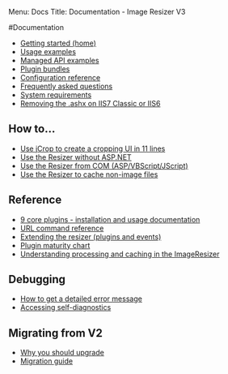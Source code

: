 Menu: Docs
Title: Documentation - Image Resizer V3

#Documentation

* [Getting started (home)](/)
* [Usage examples](/docs/examples)
* [Managed API examples](/docs/managed)
* [Plugin bundles](/plugins)
* [Configuration reference](/docs/configuration)
* [Frequently asked questions](/docs/faq)
* [System requirements](/docs/requirements)
* [Removing the .ashx on IIS7 Classic or IIS6](/docs/cleanurls)

## How to...

* [Use jCrop to create a cropping UI in 11 lines](http://nathanaeljones.com/573/combining-jcrop-and-server-side-image-resizing/)
* [Use the Resizer without ASP.NET](/docs/howto/use-without-asp-net)
* [Use the Resizer from COM (ASP/VBScript/JScript)](/docs/howto/use-with-com)
* [Use the Resizer to cache non-image files](/docs/howto/cache-non-images)

## Reference

* [9 core plugins -  installation and usage documentation](/plugins/free)
* [URL command reference](/docs/reference)
* [Extending the resizer (plugins and events)](/docs/extending)
* [Plugin maturity chart](/plugins/maturity)
* [Understanding processing and caching in the ImageResizer](/docs/process-and-cache)

## Debugging

* [How to get a detailed error message](/docs/geterror)
* [Accessing self-diagnostics](/plugins/diagnostics)

## Migrating from V2

* [Why you should upgrade](/docs/2to3/)
* [Migration guide](/docs/2to3/guide)